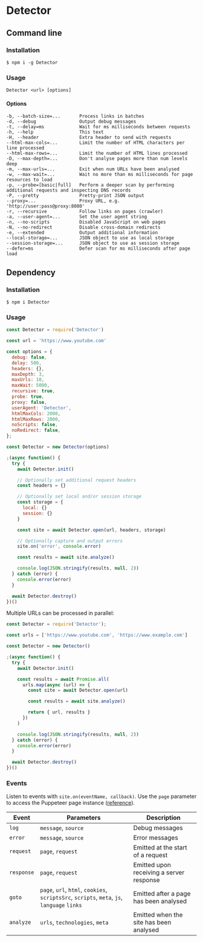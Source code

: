 # Detector

## Command line

### Installation

```shell
$ npm i -g Detector
```

### Usage

```
Detector <url> [options]
```

#### Options

```
-b, --batch-size=...       Process links in batches
-d, --debug                Output debug messages
-t, --delay=ms             Wait for ms milliseconds between requests
-h, --help                 This text
-H, --header               Extra header to send with requests
--html-max-cols=...        Limit the number of HTML characters per line processed
--html-max-rows=...        Limit the number of HTML lines processed
-D, --max-depth=...        Don't analyse pages more than num levels deep
-m, --max-urls=...         Exit when num URLs have been analysed
-w, --max-wait=...         Wait no more than ms milliseconds for page resources to load
-p, --probe=[basic|full]   Perform a deeper scan by performing additional requests and inspecting DNS records
-P, --pretty               Pretty-print JSON output
--proxy=...                Proxy URL, e.g. 'http://user:pass@proxy:8080'
-r, --recursive            Follow links on pages (crawler)
-a, --user-agent=...       Set the user agent string
-n, --no-scripts           Disabled JavaScript on web pages
-N, --no-redirect          Disable cross-domain redirects
-e, --extended             Output additional information
--local-storage=...        JSON object to use as local storage
--session-storage=...      JSON object to use as session storage
--defer=ms                 Defer scan for ms milliseconds after page load

```


## Dependency

### Installation

```shell
$ npm i Detector
```

### Usage

```javascript
const Detector = require('Detector')

const url = 'https://www.youtube.com'

const options = {
  debug: false,
  delay: 500,
  headers: {},
  maxDepth: 3,
  maxUrls: 10,
  maxWait: 5000,
  recursive: true,
  probe: true,
  proxy: false,
  userAgent: 'Detector',
  htmlMaxCols: 2000,
  htmlMaxRows: 2000,
  noScripts: false,
  noRedirect: false,
};

const Detector = new Detector(options)

;(async function() {
  try {
    await Detector.init()

    // Optionally set additional request headers
    const headers = {}

    // Optionally set local and/or session storage
    const storage = {
      local: {}
      session: {}
    }

    const site = await Detector.open(url, headers, storage)

    // Optionally capture and output errors
    site.on('error', console.error)

    const results = await site.analyze()

    console.log(JSON.stringify(results, null, 2))
  } catch (error) {
    console.error(error)
  }

  await Detector.destroy()
})()
```

Multiple URLs can be processed in parallel:

```javascript
const Detector = require('Detector');

const urls = ['https://www.youtube.com', 'https://www.example.com']

const Detector = new Detector()

;(async function() {
  try {
    await Detector.init()

    const results = await Promise.all(
      urls.map(async (url) => {
        const site = await Detector.open(url)

        const results = await site.analyze()

        return { url, results }
      })
    )

    console.log(JSON.stringify(results, null, 2))
  } catch (error) {
    console.error(error)
  }

  await Detector.destroy()
})()
```

### Events

Listen to events with `site.on(eventName, callback)`. Use the `page` parameter to access the Puppeteer page instance ([reference](https://github.com/puppeteer/puppeteer/blob/main/docs/api.md#class-page)).

| Event       | Parameters                     | Description                              |
|-------------|--------------------------------|------------------------------------------|
| `log`       | `message`, `source`            | Debug messages                           |
| `error`     | `message`, `source`            | Error messages                           |
| `request`   | `page`, `request`              | Emitted at the start of a request        |
| `response`  | `page`, `request`              | Emitted upon receiving a server response |
| `goto`      | `page`, `url`, `html`, `cookies`, `scriptsSrc`, `scripts`, `meta`, `js`, `language` `links` | Emitted after a page has been analysed |
| `analyze`   | `urls`, `technologies`, `meta` | Emitted when the site has been analysed |
